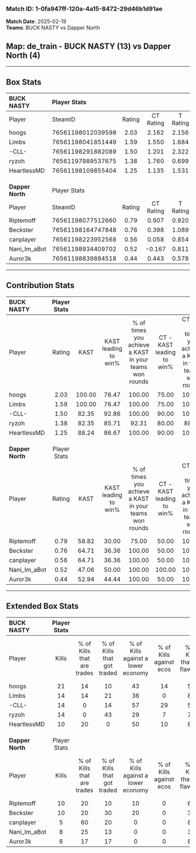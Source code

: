 ### Match ID: 1-0fa947ff-120a-4a15-8472-29d46b1d91ae  
**Match Date**: 2025-02-19  
**Teams**: BUCK NASTY vs Dapper North  

## **Map**: de_train - BUCK NASTY (13) vs Dapper North (4)  
---  

## Box Stats  

| **BUCK NASTY**   | Player Stats      |        |           |          |        |       |       |         |        |      |     |
| :- | :- | :-: | :-: | :-: | :-: | :-: | :-: | :-: | :-: | :-: | :-: |
| Player           | SteamID           | Rating | CT Rating | T Rating |  KAST  |  ADR  | Kills | Assists | Deaths | K/D  | HS% |
| hoogs            | 76561198012039598 |  2.03  |   2.162   |  2.156   | 100.00 | 104.5 |  21   |    5    |   6    | 3.50 | 61  |
| Limbs            | 76561198041851449 |  1.59  |   1.550   |  1.684   | 100.00 | 98.7  |  14   |    9    |   9    | 1.56 | 50  |
| -CLL-            | 76561198291882089 |  1.50  |   1.201   |  2.322   | 82.35  | 86.1  |  14   |    6    |   6    | 2.33 | 42  |
| ryzoh            | 76561197989537675 |  1.38  |   1.760   |  0.699   | 82.35  | 90.2  |  14   |    5    |   10   | 1.40 | 64  |
| HeartlessMD      | 76561198109855404 |  1.25  |   1.135   |  1.531   | 88.24  | 76.7  |  10   |    7    |   8    | 1.25 | 50  |
|                  |                   |        |           |          |        |       |       |         |        |      |     |
|                  |                   |        |           |          |        |       |       |         |        |      |     |
|                  |                   |        |           |          |        |       |       |         |        |      |     |
| **Dapper North** | Player Stats      |        |           |          |        |       |       |         |        |      |     |
| Player           | SteamID           | Rating | CT Rating | T Rating |  KAST  |  ADR  | Kills | Assists | Deaths | K/D  | HS% |
| Riptemoff        | 76561198077512660 |  0.79  |   0.907   |  0.920   | 58.82  | 66.5  |  10   |    3    |   14   | 0.71 | 50  |
| Beckster         | 76561198164747848 |  0.76  |   0.398   |  1.089   | 64.71  | 65.1  |  10   |    2    |   16   | 0.63 | 60  |
| canplayer        | 76561198223952568 |  0.56  |   0.058   |  0.854   | 64.71  | 35.8  |   5   |    5    |   12   | 0.42 | 60  |
| Nani_Im_aBot     | 76561198934409702 |  0.52  |  -0.167   |  0.811   | 47.06  | 47.0  |   8   |    0    |   14   | 0.57 | 50  |
| Auror3k          | 76561198839884518 |  0.44  |   0.443   |  0.578   | 52.94  | 60.4  |   6   |    5    |   17   | 0.35 | 66  |
---  

## Contribution Stats  

| **BUCK NASTY**   | Player Stats |        |                      |                                                        |                           |                                                             |                          |                                                            |
| :- | :-: | :-: | :-: | :-: | :-: | :-: | :-: | :-: |
| Player           |    Rating    |  KAST  | KAST leading to win% | % of times you achieve a KAST in your teams won rounds | CT - KAST leading to win% | CT - % of times you achieve a KAST in your teams won rounds | T - KAST leading to win% | T - % of times you achieve a KAST in your teams won rounds |
| hoogs            |     2.03     | 100.00 |        76.47         |                         100.00                         |           75.00           |                           100.00                            |          80.00           |                           100.00                           |
| Limbs            |     1.59     | 100.00 |        76.47         |                         100.00                         |           75.00           |                           100.00                            |          80.00           |                           100.00                           |
| -CLL-            |     1.50     | 82.35  |        92.86         |                         100.00                         |           90.00           |                           100.00                            |          100.00          |                           100.00                           |
| ryzoh            |     1.38     | 82.35  |        85.71         |                         92.31                          |           80.00           |                            88.89                            |          100.00          |                           100.00                           |
| HeartlessMD      |     1.25     | 88.24  |        86.67         |                         100.00                         |           90.00           |                           100.00                            |          80.00           |                           100.00                           |
|                  |              |        |                      |                                                        |                           |                                                             |                          |                                                            |
|                  |              |        |                      |                                                        |                           |                                                             |                          |                                                            |
|                  |              |        |                      |                                                        |                           |                                                             |                          |                                                            |
| **Dapper North** | Player Stats |        |                      |                                                        |                           |                                                             |                          |                                                            |
| Player           |    Rating    |  KAST  | KAST leading to win% | % of times you achieve a KAST in your teams won rounds | CT - KAST leading to win% | CT - % of times you achieve a KAST in your teams won rounds | T - KAST leading to win% | T - % of times you achieve a KAST in your teams won rounds |
| Riptemoff        |     0.79     | 58.82  |        30.00         |                         75.00                          |           50.00           |                           100.00                            |          25.00           |                           66.67                            |
| Beckster         |     0.76     | 64.71  |        36.36         |                         100.00                         |           50.00           |                           100.00                            |          33.33           |                           100.00                           |
| canplayer        |     0.56     | 64.71  |        36.36         |                         100.00                         |           50.00           |                           100.00                            |          33.33           |                           100.00                           |
| Nani_Im_aBot     |     0.52     | 47.06  |        50.00         |                         100.00                         |          100.00           |                           100.00                            |          42.86           |                           100.00                           |
| Auror3k          |     0.44     | 52.94  |        44.44         |                         100.00                         |           50.00           |                           100.00                            |          42.86           |                           100.00                           |
---  

## Extended Box Stats  

| **BUCK NASTY**   | Player Stats |                            |                            |                                    |                         |                              |                                 |        |                             |                                     |                          |                               |                            |
| :- | :-: | :-: | :-: | :-: | :-: | :-: | :-: | :-: | :-: | :-: | :-: | :-: | :-: |
| Player           |    Kills     | % of Kills that are trades | % of Kills that got traded | % of Kills against a lower economy | % of Kills against ecos | % of Kills that are flawless | % of Kills that are close duels | Deaths | % of Deaths that get traded | % of Deaths against a lower economy | % of Deaths against ecos | % of Deaths that are flawless | % of Deaths that are close |
| hoogs            |      21      |             14             |             10             |                 43                 |           14            |              57              |                0                |   6    |             67              |                 33                  |            0             |              83               |             0              |
| Limbs            |      14      |             14             |             21             |                 36                 |            0            |              86              |                7                |   9    |              0              |                 33                  |            0             |              33               |             11             |
| -CLL-            |      14      |             0              |             14             |                 57                 |           29            |              57              |                7                |   6    |             17              |                 17                  |            0             |              17               |             17             |
| ryzoh            |      14      |             0              |             43             |                 29                 |            7            |              71              |               14                |   10   |             20              |                 30                  |            0             |              50               |             10             |
| HeartlessMD      |      10      |             20             |             0              |                 50                 |           10            |              80              |                0                |   8    |              0              |                 25                  |            0             |              88               |             0              |
|                  |              |                            |                            |                                    |                         |                              |                                 |        |                             |                                     |                          |                               |                            |
|                  |              |                            |                            |                                    |                         |                              |                                 |        |                             |                                     |                          |                               |                            |
|                  |              |                            |                            |                                    |                         |                              |                                 |        |                             |                                     |                          |                               |                            |
| **Dapper North** | Player Stats |                            |                            |                                    |                         |                              |                                 |        |                             |                                     |                          |                               |                            |
| Player           |    Kills     | % of Kills that are trades | % of Kills that got traded | % of Kills against a lower economy | % of Kills against ecos | % of Kills that are flawless | % of Kills that are close duels | Deaths | % of Deaths that get traded | % of Deaths against a lower economy | % of Deaths against ecos | % of Deaths that are flawless | % of Deaths that are close |
| Riptemoff        |      10      |             20             |             10             |                 10                 |            0            |              60              |               10                |   14   |             29              |                  7                  |            0             |              71               |             7              |
| Beckster         |      10      |             20             |             30             |                 20                 |            0            |              30              |               20                |   16   |             25              |                 13                  |            0             |              75               |             6              |
| canplayer        |      5       |             60             |             20             |                 0                  |            0            |              80              |                0                |   12   |             17              |                 17                  |            0             |              75               |             0              |
| Nani_Im_aBot     |      8       |             25             |             13             |                 0                  |            0            |              38              |                0                |   14   |              0              |                 14                  |            0             |              79               |             7              |
| Auror3k          |      6       |             17             |             17             |                 0                  |            0            |              83              |                0                |   17   |             18              |                 12                  |            0             |              47               |             6              |
